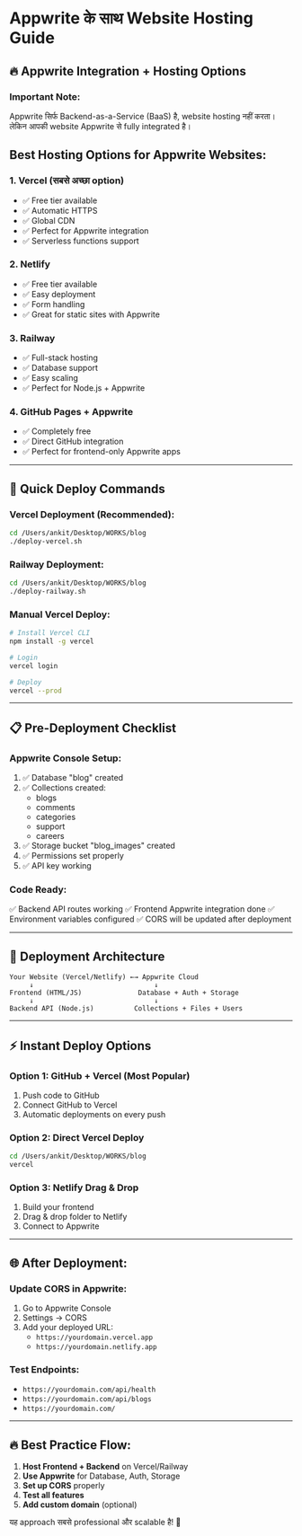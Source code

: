 # Appwrite के साथ Website Hosting Guide

## 🔥 Appwrite Integration + Hosting Options

### **Important Note:**
Appwrite सिर्फ Backend-as-a-Service (BaaS) है, website hosting नहीं करता। लेकिन आपकी website Appwrite से fully integrated है।

## **Best Hosting Options for Appwrite Websites:**

### **1. Vercel (सबसे अच्छा option)**
- ✅ Free tier available
- ✅ Automatic HTTPS
- ✅ Global CDN
- ✅ Perfect for Appwrite integration
- ✅ Serverless functions support

### **2. Netlify**
- ✅ Free tier available  
- ✅ Easy deployment
- ✅ Form handling
- ✅ Great for static sites with Appwrite

### **3. Railway**
- ✅ Full-stack hosting
- ✅ Database support
- ✅ Easy scaling
- ✅ Perfect for Node.js + Appwrite

### **4. GitHub Pages + Appwrite**
- ✅ Completely free
- ✅ Direct GitHub integration
- ✅ Perfect for frontend-only Appwrite apps

---

## 🚀 **Quick Deploy Commands**

### **Vercel Deployment (Recommended):**
```bash
cd /Users/ankit/Desktop/WORKS/blog
./deploy-vercel.sh
```

### **Railway Deployment:**
```bash
cd /Users/ankit/Desktop/WORKS/blog  
./deploy-railway.sh
```

### **Manual Vercel Deploy:**
```bash
# Install Vercel CLI
npm install -g vercel

# Login
vercel login

# Deploy
vercel --prod
```

---

## 📋 **Pre-Deployment Checklist**

### **Appwrite Console Setup:**
1. ✅ Database "blog" created
2. ✅ Collections created:
   - blogs
   - comments  
   - categories
   - support
   - careers
3. ✅ Storage bucket "blog_images" created
4. ✅ Permissions set properly
5. ✅ API key working

### **Code Ready:**
✅ Backend API routes working
✅ Frontend Appwrite integration done
✅ Environment variables configured
✅ CORS will be updated after deployment

---

## 🔧 **Deployment Architecture**

```
Your Website (Vercel/Netlify) ←→ Appwrite Cloud
     ↓                              ↓
Frontend (HTML/JS)              Database + Auth + Storage
     ↓                              ↓  
Backend API (Node.js)          Collections + Files + Users
```

---

## ⚡ **Instant Deploy Options**

### **Option 1: GitHub + Vercel (Most Popular)**
1. Push code to GitHub
2. Connect GitHub to Vercel
3. Automatic deployments on every push

### **Option 2: Direct Vercel Deploy**
```bash
cd /Users/ankit/Desktop/WORKS/blog
vercel
```

### **Option 3: Netlify Drag & Drop**
1. Build your frontend
2. Drag & drop folder to Netlify
3. Connect to Appwrite

---

## 🌐 **After Deployment:**

### **Update CORS in Appwrite:**
1. Go to Appwrite Console
2. Settings → CORS  
3. Add your deployed URL:
   - `https://yourdomain.vercel.app`
   - `https://yourdomain.netlify.app`

### **Test Endpoints:**
- `https://yourdomain.com/api/health`
- `https://yourdomain.com/api/blogs`
- `https://yourdomain.com/`

---

## 🔥 **Best Practice Flow:**

1. **Host Frontend + Backend** on Vercel/Railway
2. **Use Appwrite** for Database, Auth, Storage
3. **Set up CORS** properly
4. **Test all features**
5. **Add custom domain** (optional)

यह approach सबसे professional और scalable है! 🚀